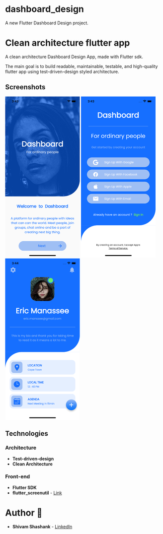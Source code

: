 # dashboard_design

A new Flutter Dashboard Design project.

# Clean architecture flutter app

A clean architecture Dashboard Design App, made with Flutter sdk.

The main goal is to build readable, maintainable, testable, and high-quality flutter app using test-driven-design styled architecture.

## Screenshots


<img src="screenshots/screenshot_1.png" width="240px"> <img src="screenshots/screenshot_2.png" width="240px"/> <img src="screenshots/screenshot_3.png" width="240px"/>


## Technologies

### Architecture
- **Test-driven-design**
- **Clean Architecture**

### Front-end
- **Flutter SDK**
- **flutter_screenutil** - [Link](https://pub.dev/packages/flutter_screenutil)

# Author 🙋

-   **Shivam Shashank** - [LinkedIn](https://www.linkedin.com/in/shivam-shashank-2b5766217/)
